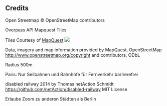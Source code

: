 


Credits
-------

Open Streetmap
© OpenStreetMap contributors

Overpass API
Mapquest Tiles

Tiles Courtesy of <a href="http://www.mapquest.com/" target="_blank">MapQuest</a> <img src="http://developer.mapquest.com/content/osm/mq_logo.png">

Data, imagery and map information provided by MapQuest, OpenStreetMap <http://www.openstreetmap.org/copyright> and contributors, ODbL




Radius 500m

Paris: Nur Seilbahnen und Bahnhöfe für Fernverkehr barrierefrei


disabled railway
	2014 by Thomas netAction Schmidt
	https://github.com/netAction/disabled-railway
	MIT License

Erlaube Zoom zu anderen Städten als Berlin
